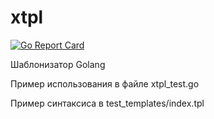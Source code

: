 # xtpl

[![Go Report Card](https://goreportcard.com/badge/github.com/PavelVershinin/xtpl)](https://goreportcard.com/report/github.com/PavelVershinin/xtpl)

Шаблонизатор Golang

Пример использования в файле xtpl_test.go

Пример синтаксиса в test_templates/index.tpl
